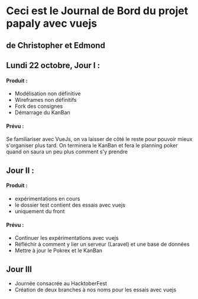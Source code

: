 # Ceci est le Journal de Bord du projet papaly avec vuejs
## de Christopher et Edmond

## Lundi 22 octobre, Jour I :


#### Produit :

* Modélisation non définitive
* Wireframes non définitifs
* Fork des consignes
* Démarrage du KanBan

#### Prévu : 

Se familiariser avec VueJs, on va laisser de côté le reste pour pouvoir mieux s'organiser plus tard.
On terminera le KanBan et fera le planning poker quand on saura un peu plus comment s'y prendre


## Jour II :


#### Produit :

* expérimentations en cours
* le dossier test contient des essais avec vuejs
* uniquement du front


#### Prévu :

* Continuer les expérimentations avec vuejs
* Réfléchir à comment y lier un serveur (Laravel) et une base de données
* Mettre à jour le Pokrex et le KanBan


## Jour III

* Journée consacrée au HacktoberFest
* Création de deux branches à nos noms pour les essais avec vuejs